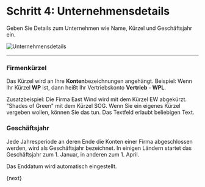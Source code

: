 <!-- add-breadcrumbs -->
# Schritt 4: Unternehmensdetails


Geben Sie Details zum Unternehmen wie Name, Kürzel und Geschäftsjahr ein.

<img alt="Unternehmensdetails" class="screenshot"
src="{{docs_base_url}}/assets/img/setup-wizard/step-4.png">

---

### Firmenkürzel

Das Kürzel wird an Ihre **Konten**bezeichnungen angehängt. Beispiel: Wenn Ihr Kürzel **WP** ist, dann heißt Ihr Vertriebskonto **Vertrieb - WPL**.

Zusatzbeispiel: Die Firma East Wind wird mit dem Kürzel EW abgekürzt. "Shades of Green" mit dem Kürzel SOG. Wenn Sie ein eigenes Kürzel vergeben wollen, können Sie das tun. Das Textfeld erlaubt beliebigen Text.

### Geschäftsjahr

Jede Jahresperiode an deren Ende die Konten einer Firma abgeschlossen werden, wird als Geschäftsjahr bezeichnet. In einigen Ländern startet das Geschäftsjahr zum 1. Januar, in anderen zum 1. April.

Das Enddatum wird automatisch eingestellt.

{next}

